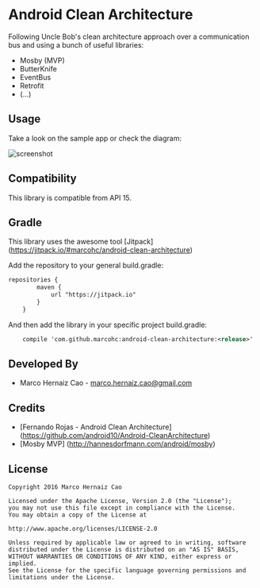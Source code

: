 Android Clean Architecture
==============

Following Uncle Bob's clean architecture approach over a communication bus and using a bunch of useful libraries:

- Mosby (MVP)
- ButterKnife
- EventBus
- Retrofit
- (...)

Usage
-----

Take a look on the sample app or check the diagram:

![screenshot][1]

Compatibility
-------------

This library is compatible from API 15.

Gradle
------

This library uses the awesome tool [Jitpack] (https://jitpack.io/#marcohc/android-clean-architecture)

Add the repository to your general build.gradle:

``` xml
repositories {
	    maven {
	        url "https://jitpack.io"
	    }
	}
```

And then add the library in your specific project build.gradle:

``` xml
    compile 'com.github.marcohc:android-clean-architecture:<release>'
```

Developed By
------------

* Marco Hernaiz Cao - <marco.hernaiz.cao@gmail.com>

Credits
-------

 * [Fernando Rojas - Android Clean Architecture] (https://github.com/android10/Android-CleanArchitecture)
 * [Mosby MVP] (http://hannesdorfmann.com/android/mosby)

License
-------

    Copyright 2016 Marco Hernaiz Cao

    Licensed under the Apache License, Version 2.0 (the "License");
    you may not use this file except in compliance with the License.
    You may obtain a copy of the License at

    http://www.apache.org/licenses/LICENSE-2.0

    Unless required by applicable law or agreed to in writing, software
    distributed under the License is distributed on an "AS IS" BASIS,
    WITHOUT WARRANTIES OR CONDITIONS OF ANY KIND, either express or implied.
    See the License for the specific language governing permissions and
    limitations under the License.
    
[1]: https://github.com/marcohc/android-clean-architecture/structure.png
